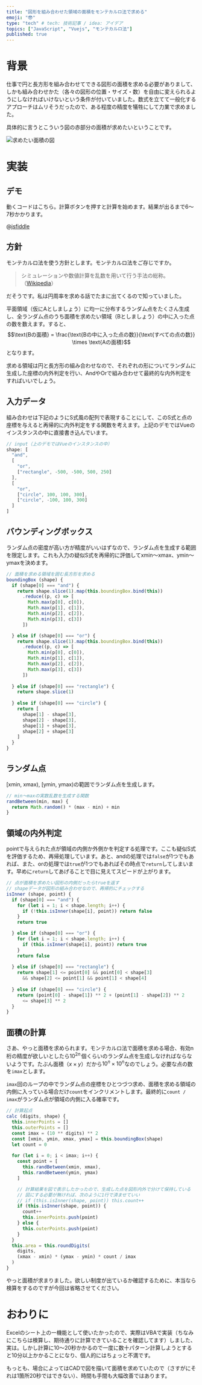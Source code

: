 ```yaml
---
title: "図形を組み合わせた領域の面積をモンテカルロ法で求める"
emoji: "😎"
type: "tech" # tech: 技術記事 / idea: アイデア
topics: ["JavaScript", "Vuejs", "モンテカルロ法"]
published: true
---
```


# 背景

仕事で円と長方形を組み合わせてできる図形の面積を求める必要がありまして、しかも組み合わせかた（各々の図形の位置・サイズ・数）を自由に変えられるようにしなければいけないという条件が付いていました。数式を立てて一般化するアプローチはムリそうだったので、ある程度の精度を犠牲にして力業で求めました。

具体的に言うとこういう図の赤部分の面積が求めたいということです。

![求めたい面積の図](https://storage.googleapis.com/zenn-user-upload/cdnarjhwo1oyi1fp7ulufrt5qkgd)

# 実装

## デモ

動くコードはこちら。計算ボタンを押すと計算を始めます。結果が出るまで6～7秒かかります。

@[jsfiddle](https://jsfiddle.net/b19fxwud/1/)

## 方針 

モンテカルロ法を使う方針とします。モンテカルロ法をご存じですか。

> シミュレーションや数値計算を乱数を用いて行う手法の総称。（[Wikipedia](https://ja.wikipedia.org/wiki/%E3%83%A2%E3%83%B3%E3%83%86%E3%82%AB%E3%83%AB%E3%83%AD%E6%B3%95])）

だそうです。私は円周率を求める話でたまに出てくるので知っていました。

平面領域（仮にAとしましょう）に均一に分布するランダム点をたくさん生成し、全ランダム点のうち面積を求めたい領域（Bとしましょう）の中に入った点の数を数えます。すると、
$$\text{Bの面積} = \frac{\text{Bの中に入った点の数}}{\text{すべての点の数}} \times \text{Aの面積}$$
となります。

求める領域は円と長方形の組み合わせなので、それぞれの形についてランダムに生成した座標の内外判定を行い、AndやOrで組み合わせて最終的な内外判定をすればいいでしょう。

## 入力データ

組み合わせは下記のようにS式風の配列で表現することにして、このS式と点の座標を与えると再帰的に内外判定をする関数を考えます。上記のデモではVueのインスタンスの中に直接書き込んでいます。

```js
// input（上のデモではVueのインスタンスの中）
shape: [
  "and",
  [
    "or",
    ["rectangle", -500, -500, 500, 250]
  ],
  [
    "or",
    ["circle", 100, 100, 300],
    ["circle", -100, 100, 300]
  ]
]
```

## バウンディングボックス

ランダム点の密度が高い方が精度がいいはずなので、ランダム点を生成する範囲を限定します。これも入力の疑似S式を再帰的に評価してxmin～xmax、ymin～ymaxを決めます。

```js
// 面積を求める領域を囲む長方形を求める
boundingBox (shape) {
  if (shape[0] === "and") {
    return shape.slice(1).map(this.boundingBox.bind(this))
      .reduce((p, c) => [
        Math.max(p[0], c[0]),
        Math.max(p[1], c[1]),
        Math.min(p[2], c[2]),
        Math.min(p[3], c[3])
      ])

  } else if (shape[0] === "or") {
    return shape.slice(1).map(this.boundingBox.bind(this))
      .reduce((p, c) => [
        Math.min(p[0], c[0]),
        Math.min(p[1], c[1]),
        Math.max(p[2], c[2]),
        Math.max(p[3], c[3])
      ])
  
  } else if (shape[0] === "rectangle") {
    return shape.slice(1)
  
  } else if (shape[0] === "circle") {
    return [
      shape[1] - shape[3],
      shape[2] - shape[3],
      shape[1] + shape[3],
      shape[2] + shape[3]
    ]
  }
}
```

## ランダム点

[xmin, xmax), [ymin, ymax)の範囲でランダム点を生成します。

```js
// min～maxの実数乱数を生成する関数
randBetween(min, max) {
  return Math.random() * (max - min) + min
}
```

## 領域の内外判定

pointで与えられた点が領域の内側か外側かを判定する処理です。ここも疑似S式を評価するため、再帰処理しています。あと、andの処理では`false`が1つでもあれば、また、orの処理では`true`が1つでもあればその時点で`return`してしまいます。早めに`return`してあげることで目に見えてスピードが上がります。

```js
// 点が面積を求めたい図形の内側だったらtrueを返す
// shapeデータが図形の組み合わせなので、再帰的にチェックする
isInner (shape, point) {
  if (shape[0] === "and") {
    for (let i = 1; i < shape.length; i++) {
      if (!this.isInner(shape[i], point)) return false
    }
    return true

  } else if (shape[0] === "or") {
    for (let i = 1; i < shape.length; i++) {
      if (this.isInner(shape[i], point)) return true
    }
    return false
  
  } else if (shape[0] === "rectangle") {
    return shape[1] <= point[0] && point[0] < shape[3]
      && shape[2] <= point[1] && point[1] < shape[4]
  
  } else if (shape[0] === "circle") {
    return (point[0] - shape[1]) ** 2 + (point[1] - shape[2]) ** 2
      <= shape[3] ** 2
  }
}
```

## 面積の計算

さあ、やっと面積を求められます。モンテカルロ法で面積を求める場合、有効n桁の精度が欲しいとしたら$10^{2n}\,\text{個}$くらいのランダム点を生成しなければならないようです。たぶん面積（$x \times y$）だから$10^n \times 10^n$なのでしょう。必要な点の数を`imax`とします。

`imax`回のループの中でランダム点の座標をひとつづつ求め、面積を求める領域の内側に入っている場合だけ`count`をインクリメントします。最終的に`count / imax`がランダム点が領域の内側に入る確率です。

```js
// 計算起点
calc (digits, shape) {
  this.innerPoints = []
  this.outerPoints = []
  const imax = (10 ** digits) ** 2
  const [xmin, ymin, xmax, ymax] = this.boundingBox(shape)
  let count = 0
  
  for (let i = 0; i < imax; i++) {
    const point = [
      this.randBetween(xmin, xmax),
      this.randBetween(ymin, ymax)
    ]

    // 計算結果を図で表示したかったので、生成した点を図形内外で分けて保持している
    // 図にする必要が無ければ、次のように1行で済ませていい
    // if (this.isInner(shape, point)) this.count++
    if (this.isInner(shape, point)) {
      count++
      this.innerPoints.push(point)
    } else {
      this.outerPoints.push(point)
    }
  }
  this.area = this.roundDigits(
    digits,
    (xmax - xmin) * (ymax - ymin) * count / imax
  )
}
```

やっと面積が求まりました。欲しい制度が出ているか確認するために、本当なら検算をするのですが今回は省略させてください。

# おわりに

Excelのシート上の一機能として使いたかったので、実際はVBAで実装（ちなみにこちらは検算し、期待通りに計算できていることを確認してます）しました、実は。しかし計算に10～20秒かかるので一度に数十パターン計算しようとすると10分以上かかることになり、個人的にはちょっと不満です。

もっとも、場合によってはCADで図を描いて面積を求めていたので（さすがにそれは1箇所20秒ではできない）、時間も手間も大幅改善ではあります。
